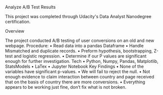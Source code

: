 Analyze A/B Test Results
<p>
This project was completed through Udacity's Data Analyst Nanodegree certification.
<p>
Overview
<p>
The project conducted A/B testing of user conversions on an old and new webpage.
Procedure:
•	Read data into a pandas Dataframe
•	Handle Mismatched and duplicate records.
•	Preform hypothesis, bootstrapping, Z-test and logistic regression.
•	Determine if our P values are significant enough for further investigation.
Tech
•	Python, Numpy, Pandas, Matplotlib, StatsModels
•	LaTex
•	Jupyter Notebook
Key Findings
•	None of the variables have significant p-values.
•	We will fail to reject the null.
•	Not enough evidence to claim interaction between country and page received that on the basis of country there are more conversions.
•	Everything appears to be working just fine, don’t fix what is not broken.
